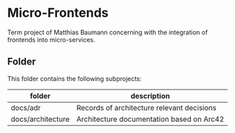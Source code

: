 # Micro-Frontends

Term project of Matthias Baumann concerning with the integration of frontends into micro-services.

## Folder

This folder contains the following subprojects:

| folder            | description                                |
| ----------------- | ------------------------------------------ |
| docs/adr          | Records of architecture relevant decisions |
| docs/architecture | Architecture documentation based on Arc42  |

